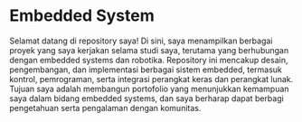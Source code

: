 # Embedded System
Selamat datang di repository saya! Di sini, saya menampilkan berbagai proyek yang saya kerjakan selama studi saya, terutama yang berhubungan dengan embedded systems dan robotika. Repository ini mencakup desain, pengembangan, dan implementasi berbagai sistem embedded, termasuk kontrol, pemrograman, serta integrasi perangkat keras dan perangkat lunak. Tujuan saya adalah membangun portofolio yang menunjukkan kemampuan saya dalam bidang embedded systems, dan saya berharap dapat berbagi pengetahuan serta pengalaman dengan komunitas.
